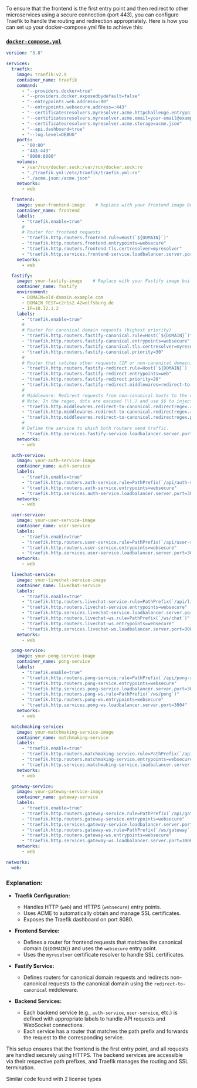 To ensure that the frontend is the first entry point and then redirect to other microservices using a secure connection (port 443), you can configure Traefik to handle the routing and redirection appropriately. Here is how you can set up your docker-compose.yml file to achieve this:

### [`docker-compose.yml`](docker-compose.yml )

```yaml
version: "3.8"

services:
  traefik:
    image: traefik:v2.9
    container_name: traefik
    command:
      - "--providers.docker=true"
      - "--providers.docker.exposedbydefault=false"
      - "--entrypoints.web.address=:80"
      - "--entrypoints.websecure.address=:443"
      - "--certificatesresolvers.myresolver.acme.httpchallenge.entrypoint=web"
      - "--certificatesresolvers.myresolver.acme.email=your-email@example.com"
      - "--certificatesresolvers.myresolver.acme.storage=acme.json"
      - "--api.dashboard=true"
      - "--log.level=DEBUG"
    ports:
      - "80:80"
      - "443:443"
      - "8080:8080"
    volumes:
      - /var/run/docker.sock:/var/run/docker.sock:ro
      - "./traefik.yml:/etc/traefik/traefik.yml:ro"
      - "./acme.json:/acme.json"
    networks:
      - web

  frontend:
    image: your-frontend-image    # Replace with your frontend image build or image name.
    container_name: frontend
    labels:
      - "traefik.enable=true"
      #
      # Router for frontend requests
      - "traefik.http.routers.frontend.rule=Host(`${DOMAIN}`)"
      - "traefik.http.routers.frontend.entrypoints=websecure"
      - "traefik.http.routers.frontend.tls.certresolver=myresolver"
      - "traefik.http.services.frontend-service.loadbalancer.server.port=80"
    networks:
      - web

  fastify:
    image: your-fastify-image    # Replace with your Fastify image build or image name.
    container_name: fastify
    environment:
      - DOMAIN=old-domain.example.com
      - DOMAIN_TEST=c2r1s2.42wolfsburg.de
      - IP=10.12.1.2
    labels:
      - "traefik.enable=true"
      #
      # Router for canonical domain requests (highest priority)
      - "traefik.http.routers.fastify-canonical.rule=Host(`${DOMAIN}`)"
      - "traefik.http.routers.fastify-canonical.entrypoints=websecure"
      - "traefik.http.routers.fastify-canonical.tls.certresolver=myresolver"
      - "traefik.http.routers.fastify-canonical.priority=30"
      #
      # Router that catches other requests (IP or non‐canonical domain) and redirects them
      - "traefik.http.routers.fastify-redirect.rule=Host(`${DOMAIN}`) || Host(`${IP}`) || Host(`127.0.0.1`)"
      - "traefik.http.routers.fastify-redirect.entrypoints=web"
      - "traefik.http.routers.fastify-redirect.priority=20"
      - "traefik.http.routers.fastify-redirect.middlewares=redirect-to-canonical"
      #
      # Middleware: Redirect requests from non-canonical hosts to the canonical domain.
      # Note: In the regex, dots are escaped (\\.) and use $$ to inject a literal $ in the replacement.
      - "traefik.http.middlewares.redirect-to-canonical.redirectregex.regex=^https?://(?:${IP}|127\\.0\\.0\\.1)(.*)"
      - "traefik.http.middlewares.redirect-to-canonical.redirectregex.replacement=https://${DOMAIN}$$1"
      - "traefik.http.middlewares.redirect-to-canonical.redirectregex.permanent=true"
      #
      # Define the service to which both routers send traffic.
      - "traefik.http.services.fastify-service.loadbalancer.server.port=3000"
    networks:
      - web

  auth-service:
    image: your-auth-service-image
    container_name: auth-service
    labels:
      - "traefik.enable=true"
      - "traefik.http.routers.auth-service.rule=PathPrefix(`/api/auth-service`)"
      - "traefik.http.routers.auth-service.entrypoints=websecure"
      - "traefik.http.services.auth-service.loadbalancer.server.port=3001"
    networks:
      - web

  user-service:
    image: your-user-service-image
    container_name: user-service
    labels:
      - "traefik.enable=true"
      - "traefik.http.routers.user-service.rule=PathPrefix(`/api/user-service`)"
      - "traefik.http.routers.user-service.entrypoints=websecure"
      - "traefik.http.services.user-service.loadbalancer.server.port=3002"
    networks:
      - web

  livechat-service:
    image: your-livechat-service-image
    container_name: livechat-service
    labels:
      - "traefik.enable=true"
      - "traefik.http.routers.livechat-service.rule=PathPrefix(`/api/livechat-service`)"
      - "traefik.http.routers.livechat-service.entrypoints=websecure"
      - "traefik.http.services.livechat-service.loadbalancer.server.port=3003"
      - "traefik.http.routers.livechat-ws.rule=PathPrefix(`/ws/chat`)"
      - "traefik.http.routers.livechat-ws.entrypoints=websecure"
      - "traefik.http.services.livechat-ws.loadbalancer.server.port=3003"
    networks:
      - web

  pong-service:
    image: your-pong-service-image
    container_name: pong-service
    labels:
      - "traefik.enable=true"
      - "traefik.http.routers.pong-service.rule=PathPrefix(`/api/pong-service`)"
      - "traefik.http.routers.pong-service.entrypoints=websecure"
      - "traefik.http.services.pong-service.loadbalancer.server.port=3004"
      - "traefik.http.routers.pong-ws.rule=PathPrefix(`/ws/pong`)"
      - "traefik.http.routers.pong-ws.entrypoints=websecure"
      - "traefik.http.services.pong-ws.loadbalancer.server.port=3004"
    networks:
      - web

  matchmaking-service:
    image: your-matchmaking-service-image
    container_name: matchmaking-service
    labels:
      - "traefik.enable=true"
      - "traefik.http.routers.matchmaking-service.rule=PathPrefix(`/api/matchmaking-service`)"
      - "traefik.http.routers.matchmaking-service.entrypoints=websecure"
      - "traefik.http.services.matchmaking-service.loadbalancer.server.port=3005"
    networks:
      - web

  gateway-service:
    image: your-gateway-service-image
    container_name: gateway-service
    labels:
      - "traefik.enable=true"
      - "traefik.http.routers.gateway-service.rule=PathPrefix(`/api/gateway-service`)"
      - "traefik.http.routers.gateway-service.entrypoints=websecure"
      - "traefik.http.services.gateway-service.loadbalancer.server.port=3006"
      - "traefik.http.routers.gateway-ws.rule=PathPrefix(`/ws/gateway`)"
      - "traefik.http.routers.gateway-ws.entrypoints=websecure"
      - "traefik.http.services.gateway-ws.loadbalancer.server.port=3006"
    networks:
      - web

networks:
  web:
```

### Explanation:
- **Traefik Configuration:**
  - Handles HTTP (`web`) and HTTPS (`websecure`) entry points.
  - Uses ACME to automatically obtain and manage SSL certificates.
  - Exposes the Traefik dashboard on port 8080.

- **Frontend Service:**
  - Defines a router for frontend requests that matches the canonical domain (`${DOMAIN}`) and uses the `websecure` entry point.
  - Uses the `myresolver` certificate resolver to handle SSL certificates.

- **Fastify Service:**
  - Defines routers for canonical domain requests and redirects non-canonical requests to the canonical domain using the `redirect-to-canonical` middleware.

- **Backend Services:**
  - Each backend service (e.g., `auth-service`, `user-service`, etc.) is defined with appropriate labels to handle API requests and WebSocket connections.
  - Each service has a router that matches the path prefix and forwards the request to the corresponding service.

This setup ensures that the frontend is the first entry point, and all requests are handled securely using HTTPS. The backend services are accessible via their respective path prefixes, and Traefik manages the routing and SSL termination.

Similar code found with 2 license types